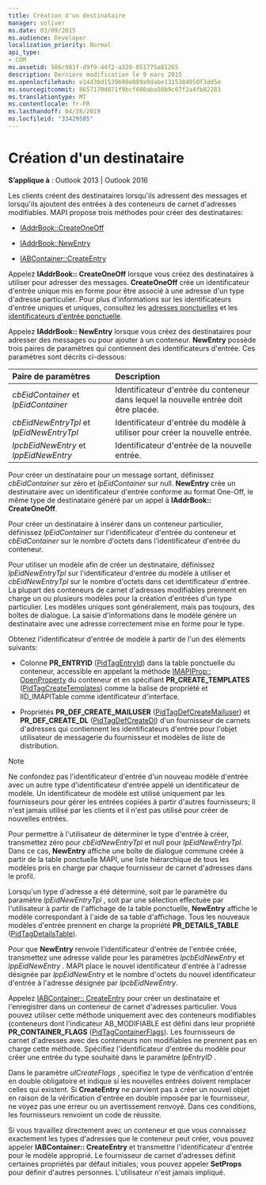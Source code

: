 ```yaml
---
title: Création d'un destinataire
manager: soliver
ms.date: 03/09/2015
ms.audience: Developer
localization_priority: Normal
api_type:
- COM
ms.assetid: 586c901f-d9f9-44f2-a328-051775a81265
description: Dernière modification le 9 mars 2015
ms.openlocfilehash: e14430d1539b90e089a9dabe1315384050f3dd5e
ms.sourcegitcommit: 8657170d071f9bcf680aba50b9c07f2a4fb82283
ms.translationtype: MT
ms.contentlocale: fr-FR
ms.lasthandoff: 04/28/2019
ms.locfileid: "33429585"
---
```

# <a name="creating-a-recipient"></a>Création d'un destinataire

  
  
**S’applique à** : Outlook 2013 | Outlook 2016 
  
Les clients créent des destinataires lorsqu'ils adressent des messages et lorsqu'ils ajoutent des entrées à des conteneurs de carnet d'adresses modifiables. MAPI propose trois méthodes pour créer des destinataires:
  
- [IAddrBook::CreateOneOff](iaddrbook-createoneoff.md)
    
- [IAddrBook::NewEntry](iaddrbook-newentry.md)
    
- [IABContainer::CreateEntry](iabcontainer-createentry.md)
    
Appelez **IAddrBook:: CreateOneOff** lorsque vous créez des destinataires à utiliser pour adresser des messages. **CreateOneOff** crée un identificateur d'entrée unique mis en forme pour être associé à une adresse d'un type d'adresse particulier. Pour plus d'informations sur les identificateurs d'entrée uniques et uniques, consultez les [adresses ponctuelles](one-off-addresses.md) et les [identificateurs d'entrée ponctuelle](one-off-entry-identifiers.md).
  
Appelez **IAddrBook:: NewEntry** lorsque vous créez des destinataires pour adresser des messages ou pour ajouter à un conteneur. **NewEntry** possède trois paires de paramètres qui contiennent des identificateurs d'entrée. Ces paramètres sont décrits ci-dessous: 
  
|**Paire de paramètres**|**Description**|
|:-----|:-----|
| _cbEidContainer_ et _lpEidContainer_ <br/> |Identificateur d'entrée du conteneur dans lequel la nouvelle entrée doit être placée.  <br/> |
| _cbEidNewEntryTpl_ et _lpEidNewEntryTpl_ <br/> |Identificateur d'entrée du modèle à utiliser pour créer la nouvelle entrée.  <br/> |
| _lpcbEidNewEntry_ et _lppEidNewEntry_ <br/> |Identificateur d'entrée de la nouvelle entrée.  <br/> |
   
Pour créer un destinataire pour un message sortant, définissez _cbEidContainer_ sur zéro et _lpEidContainer_ sur null. **NewEntry** crée un destinataire avec un identificateur d'entrée conforme au format One-Off, le même type de destinataire généré par un appel à **IAddrBook:: CreateOneOff**. 
  
Pour créer un destinataire à insérer dans un conteneur particulier, définissez _lpEidContainer_ sur l'identificateur d'entrée du conteneur et _cbEidContainer_ sur le nombre d'octets dans l'identificateur d'entrée du conteneur. 
  
Pour utiliser un modèle afin de créer un destinataire, définissez _lpEidNewEntryTpl_ sur l'identificateur d'entrée du modèle à utiliser et _cbEidNewEntryTpl_ sur le nombre d'octets dans cet identificateur d'entrée. La plupart des conteneurs de carnet d'adresses modifiables prennent en charge un ou plusieurs modèles pour la création d'entrées d'un type particulier. Les modèles uniques sont généralement, mais pas toujours, des boîtes de dialogue. La saisie d'informations dans le modèle génère un destinataire avec une adresse correctement mise en forme pour le type. 
  
Obtenez l'identificateur d'entrée de modèle à partir de l'un des éléments suivants:
  
- Colonne **PR_ENTRYID** ([PidTagEntryId](pidtagentryid-canonical-property.md)) dans la table ponctuelle du conteneur, accessible en appelant la méthode [IMAPIProp:: OpenProperty](imapiprop-openproperty.md) du conteneur et en spécifiant **PR_CREATE_TEMPLATES** ([PidTagCreateTemplates](pidtagcreatetemplates-canonical-property.md)) comme la balise de propriété et IID_IMAPITable comme identificateur d'interface. 
    
- Propriétés **PR_DEF_CREATE_MAILUSER** ([PidTagDefCreateMailuser](pidtagdefcreatemailuser-canonical-property.md)) et **PR_DEF_CREATE_DL** ([PidTagDefCreateDl](pidtagdefcreatedl-canonical-property.md)) d'un fournisseur de carnets d'adresses qui contiennent les identificateurs d'entrée pour l'objet utilisateur de messagerie du fournisseur et modèles de liste de distribution. 
    
> [!NOTE]
> Ne confondez pas l'identificateur d'entrée d'un nouveau modèle d'entrée avec un autre type d'identificateur d'entrée appelé un identificateur de modèle. Un identificateur de modèle est utilisé uniquement par les fournisseurs pour gérer les entrées copiées à partir d'autres fournisseurs; Il n'est jamais utilisé par les clients et il n'est pas utilisé pour créer de nouvelles entrées. 
  
Pour permettre à l'utilisateur de déterminer le type d'entrée à créer, transmettez zéro pour _cbEidNewEntryTpl_ et null pour _lpEidNewEntryTpl_. Dans ce cas, **NewEntry** affiche une boîte de dialogue commune créée à partir de la table ponctuelle MAPI, une liste hiérarchique de tous les modèles pris en charge par chaque fournisseur de carnet d'adresses dans le profil. 
  
Lorsqu'un type d'adresse a été déterminé, soit par le paramètre du paramètre _lpEidNewEntryTpl_ , soit par une sélection effectuée par l'utilisateur à partir de l'affichage de la table ponctuelle, **NewEntry** affiche le modèle correspondant à l'aide de sa table d'affichage. Tous les nouveaux modèles d'entrée prennent en charge la propriété **PR_DETAILS_TABLE** ([PidTagDetailsTable](pidtagdetailstable-canonical-property.md)). 
  
Pour que **NewEntry** renvoie l'identificateur d'entrée de l'entrée créée, transmettez une adresse valide pour les paramètres _lpcbEidNewEntry_ et _lppEidNewEntry_ . MAPI place le nouvel identificateur d'entrée à l'adresse désignée par _lppEidNewEntry_ et le nombre d'octets du nouvel identificateur d'entrée à l'adresse désignée par _lpcbEidNewEntry_.
  
Appelez [IABContainer:: CreateEntry](iabcontainer-createentry.md) pour créer un destinataire et l'enregistrer dans un conteneur de carnet d'adresses particulier. Vous pouvez utiliser cette méthode uniquement avec des conteneurs modifiables (conteneurs dont l'indicateur AB_MODIFIABLE est défini dans leur propriété **PR_CONTAINER_FLAGS** ([PidTagContainerFlags](pidtagcontainerflags-canonical-property.md)). Les fournisseurs de carnet d'adresses avec des conteneurs non modifiables ne prennent pas en charge cette méthode. Spécifiez l'identificateur d'entrée du modèle pour créer une entrée du type souhaité dans le paramètre _lpEntryID_ . 
  
Dans le paramètre _ulCreateFlags_ , spécifiez le type de vérification d'entrée en double obligatoire et indique si les nouvelles entrées doivent remplacer celles qui existent. Si **CreateEntry** ne parvient pas à créer un nouvel objet en raison de la vérification d'entrée en double imposée par le fournisseur, ne voyez pas une erreur ou un avertissement renvoyé. Dans ces conditions, les fournisseurs renvoient un code de réussite. 
  
Si vous travaillez directement avec un conteneur et que vous connaissez exactement les types d'adresses que le conteneur peut créer, vous pouvez appeler **IABContainer:: CreateEntry** et transmettre l'identificateur d'entrée pour le modèle approprié. Le fournisseur de carnet d'adresses définit certaines propriétés par défaut initiales; vous pouvez appeler **SetProps** pour définir d'autres personnes. L'utilisateur n'est jamais impliqué. 
  

